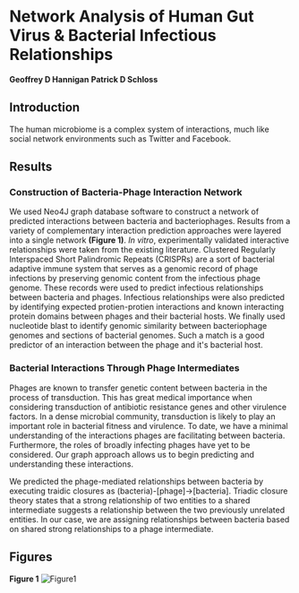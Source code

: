 # Network Analysis of Human Gut Virus & Bacterial Infectious Relationships
**Geoffrey D Hannigan**
**Patrick D Schloss**



## Introduction
The human microbiome is a complex system of interactions, much like social network environments such as Twitter and Facebook.



## Results

### Construction of Bacteria-Phage Interaction Network
We used Neo4J graph database software to construct a network of predicted interactions between bacteria and bacteriophages. Results from a variety of complementary interaction prediction approaches were layered into a single network **(Figure 1)**. *In vitro*, experimentally validated interactive relationships were taken from the existing literature. Clustered Regularly Interspaced Short Palindromic Repeats (CRISPRs) are a sort of bacterial adaptive immune system that serves as a genomic record of phage infections by preserving genomic content from the infectious phage genome. These records were used to predict infectious relationships between bacteria and phages. Infectious relationships were also predicted by identifying expected protien-protien interactions and known interacting protein domains between phages and their bacterial hosts. We finally used nucleotide blast to identify genomic similarity between bacteriophage genomes and sections of bacterial genomes. Such a match is a good predictor of an interaction between the phage and it's bacterial host.

### Bacterial Interactions Through Phage Intermediates

Phages are known to transfer genetic content between bacteria in the process of transduction. This has great medical importance when considering transduction of antibiotic resistance genes and other virulence factors. In a dense microbial community, transduction is likely to play an important role in bacterial fitness and virulence. To date, we have a minimal understanding of the interactions phages are facilitating between bacteria. Furthermore, the roles of broadly infecting phages have yet to be considered. Our graph approach allows us to begin predicting and understanding these interactions.

We predicted the phage-mediated relationships between bacteria by executing traidic closures as (bacteria)-[phage]->[bacteria]. Triadic closure theory states that a strong relationship of two entities to a shared intermediate suggests a relationship between the two previously unrelated entities. In our case, we are assigning relationships between bacteria based on shared strong relationships to a phage intermediate.






## Figures
**Figure 1**
![Figure1](/Users/Hannigan/git/Hannigan-2016-ConjunctisViribus/figures/BacteriaPhageNetworkDiagram.png)

